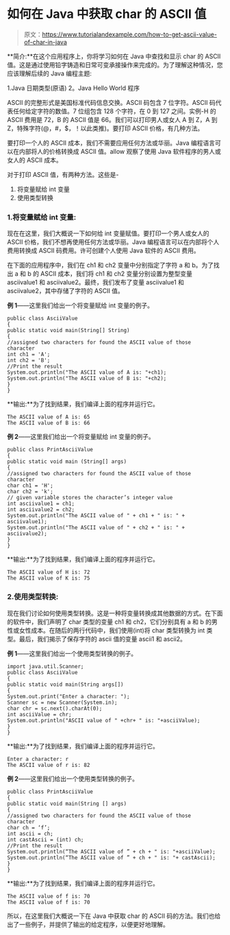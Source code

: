 # 如何在 Java 中获取 char 的 ASCII 值

> 原文：<https://www.tutorialandexample.com/how-to-get-ascii-value-of-char-in-java>

**简介:**在这个应用程序上，你将学习如何在 Java 中查找和显示 char 的 ASCII 值。这是通过使用铅字铸造和日常可变承接操作来完成的。为了理解这种情况，您应该理解后续的 Java 编程主题:

1.Java 日期类型(原语)
2。Java Hello World 程序

ASCII 的完整形式是美国标准代码信息交换。ASCII 码包含 7 位字符。ASCII 码代表任何给定字符的数值。7 位组包含 128 个字符，在 0 到 127 之间。实例-H 的 ASCII 费用是 72，B 的 ASCII 值是 66。我们可以打印男人或女人 A 到 Z，A 到 Z，特殊字符(@，#，$，！以此类推)。要打印 ASCII 价格，有几种方法。

要打印一个人的 ASCII 成本，我们不需要应用任何方法或华丽。Java 编程语言可以在内部将人的价格转换成 ASCII 值。allow 观察了使用 Java 软件程序的男人或女人的 ASCII 成本。

对于打印 ASCII 值，有两种方法。这些是-

1.  将变量赋给 int 变量
2.  使用类型转换

### 1.将变量赋给 int 变量:

现在在这里，我们大概说一下如何给 int 变量赋值。要打印一个男人或女人的 ASCII 价格，我们不想再使用任何方法或华丽。Java 编程语言可以在内部将个人费用转换成 ASCII 码费用。许可创建个人使用 Java 软件的 ASCII 费用。

在下面的应用程序中，我们在 ch1 和 ch2 变量中分别指定了字符 a 和 b。为了找出 a 和 b 的 ASCII 成本，我们将 ch1 和 ch2 变量分别设置为整型变量 asciivalue1 和 asciivalue2。最终，我们发布了变量 asciivalue1 和 asciivalue2，其中存储了字符的 ASCII 值。

**例 1**——这里我们给出一个将变量赋给 int 变量的例子。

```
public class AsciiValue
{  
public static void main(String[] String)   
{  
//assigned two characters for found the ASCII value of those character 
int ch1 = 'A';  
int ch2 = 'B';  
//Print the result 
System.out.println("The ASCII value of A is: "+ch1);  
System.out.println("The ASCII value of B is: "+ch2);  
}  
} 
```

**输出:**为了找到结果，我们编译上面的程序并运行它。

```
The ASCII value of A is: 65
The ASCII value of B is: 66 
```

**例 2**——这里我们给出一个将变量赋给 int 变量的例子。

```
public class PrintAsciiValue  
{  
public static void main (String[] args)   
{  
//assigned two characters for found the ASCII value of those character  
char ch1 = 'H';  
char ch2 = 'k';  
// given variable stores the character’s integer value 
int asciivalue1 = ch1;  
int asciivalue2 = ch2;  
System.out.println("The ASCII value of " + ch1 + " is: " + asciivalue1);  
System.out.println("The ASCII value of " + ch2 + " is: " + asciivalue2);  
}  
} 
```

**输出:**为了找到结果，我们编译上面的程序并运行它。

```
The ASCII value of H is: 72
The ASCII value of K is: 75 
```

### 2.使用类型转换:

现在我们讨论如何使用类型转换。这是一种将变量转换成其他数据的方式。在下面的软件中，我们声明了 char 类型的变量 ch1 和 ch2，它们分别具有 a 和 b 的男性或女性成本。在随后的两行代码中，我们使用(int)将 char 类型转换为 int 类型。最后，我们揭示了保存字符的 ascii 值的变量 ascii1 和 ascii2。

**例 1**——这里我们给出一个使用类型转换的例子。

```
import java.util.Scanner;  
public class AsciiValue  
{  
public static void main(String args[])  
{  
System.out.print("Enter a character: ");  
Scanner sc = new Scanner(System.in);  
char chr = sc.next().charAt(0);  
int asciiValue = chr;  
System.out.println("ASCII value of " +chr+ " is: "+asciiValue);  
}  
} 
```

**输出:**为了找到结果，我们编译上面的程序并运行它。

```
Enter a character: r
The ASCII value of r is: 82 
```

**例 2**——这里我们给出一个使用类型转换的例子。

```
public class PrintAsciiValue
{
public static void main(String [] args)
{
//assigned two characters for found the ASCII value of those character  
char ch = ‘f’;
int ascii = ch;
int castAscii = (int) ch;
//Print the result
System.out.println(“The ASCII value of ” + ch + " is: "+asciiValue);  
System.out.println(“The ASCII value of ” + ch + " is: "+ castAscii);  
}
} 
```

**输出:**为了找到结果，我们编译上面的程序并运行它。

```
The ASCII value of f is: 70
The ASCII value of f is: 70 
```

所以，在这里我们大概说一下在 Java 中获取 char 的 ASCII 码的方法。我们也给出了一些例子，并提供了输出的给定程序，以便更好地理解。